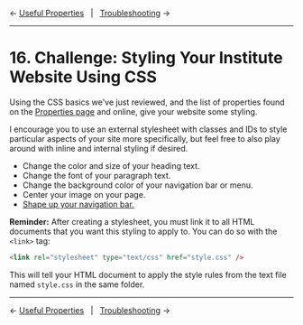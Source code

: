 ← [Useful Properties](15-useful-properties.md)&nbsp;&nbsp;&nbsp;|&nbsp;&nbsp;&nbsp;[Troubleshooting](17-troubleshooting.md) →

---

# 16. Challenge: Styling Your Institute Website Using CSS

Using the CSS basics we've just reviewed, and the list of properties found on the [Properties page](15-properties.md) and online, give your website some styling.

I encourage you to use an external stylesheet with classes and IDs to style particular aspects of your site more specifically, but feel free to also play around with inline and internal styling if desired.

- Change the color and size of your heading text.
- Change the font of your paragraph text.
- Change the background color of your navigation bar or menu.
- Center your image on your page.
- [Shape up your navigation bar.](https://github.com/DHRI-Curriculum/html-css/blob/v2.0/sections/_navbar-hint.md)

**Reminder:** After creating a stylesheet, you must link it to all HTML documents that you want this styling to apply to. You can do so with the `<link>` tag:

```html
<link rel="stylesheet" type="text/css" href="style.css" />
```

This will tell your HTML document to apply the style rules from the text file named `style.css` in the same folder.

---

← [Useful Properties](15-useful-properties.md)&nbsp;&nbsp;&nbsp;|&nbsp;&nbsp;&nbsp;[Troubleshooting](17-troubleshooting.md) →